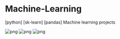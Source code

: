 # Machine-Learning
[python] [sk-learn] [pandas] Machine learning projects

![png](https://github.com/rafaski1/Machine-Learning/blob/main/linear_regression1.PNG?raw=true)
![png](https://github.com/rafaski1/Machine-Learning/blob/main/linear_regression2.PNG?raw=true)
![png](https://github.com/rafaski1/Machine-Learning/blob/main/logistic_regression.PNG?raw=true)
